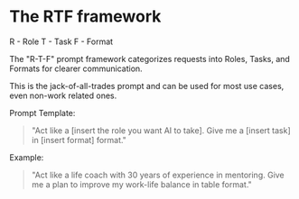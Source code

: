 # The RTF framework

R - Role
T - Task
F - Format

The "R-T-F" prompt framework categorizes requests into Roles, Tasks, and Formats for clearer communication.

This is the jack-of-all-trades prompt and can be used for most use cases, even non-work related ones.

Prompt Template:

> "Act like a [insert the role you want AI to take]. Give me a [insert task] in [insert format] format."

Example:

> "Act like a life coach with 30 years of experience in mentoring. Give me a plan to improve my work-life balance in table format."
